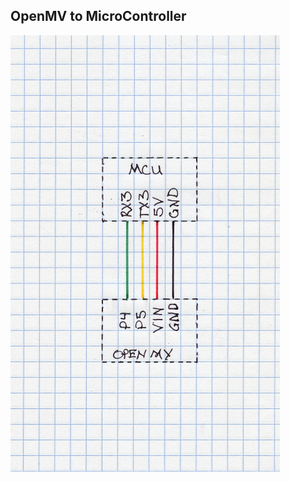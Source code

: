 ## OpenMV to MicroController
![Motor Control Electrical](/Images/OpenMV2MC.png?raw=true "OpenMv to MicroController")
